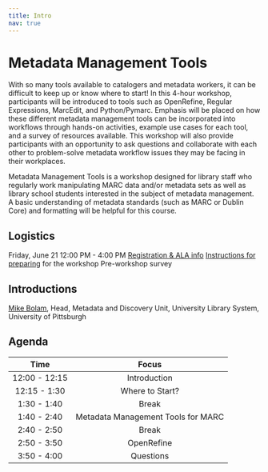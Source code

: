 ```yaml
---
title: Intro
nav: true
---
```


# Metadata Management Tools
With so many tools available to catalogers and metadata workers, it can be difficult to keep up or know where to start! In this 4-hour workshop, participants will be introduced to tools such as OpenRefine, Regular Expressions, MarcEdit, and Python/Pymarc. Emphasis will be placed on how these different metadata management tools can be incorporated into workflows through hands-on activities, example use cases for each tool, and a survey of resources available. This workshop will also provide participants with an opportunity to ask questions and collaborate with each other to problem-solve metadata workflow issues they may be facing in their workplaces.

Metadata Management Tools is a workshop designed for library staff who regularly work manipulating MARC data and/or metadata sets as well as library school students interested in the subject of metadata management. A basic understanding of metadata standards (such as MARC or Dublin Core) and formatting will be helpful for this course.

## Logistics
Friday, June 21
12:00 PM - 4:00 PM
[Registration & ALA info](https://www.eventscribe.com/2019/ALA-Annual/fsPopup.asp?Mode=presInfo&PresentationID=518951)
[Instructions for preparing](prep.md) for the workshop
Pre-workshop survey

## Introductions

[Mike Bolam](https://www.library.pitt.edu/michael-bolam), Head, Metadata and Discovery Unit, University Library System, University of Pittsburgh

## Agenda
| Time | Focus |
|:----:|:-----:|
| 12:00 - 12:15 | Introduction |
| 12:15 - 1:30 | Where to Start? |
| 1:30 - 1:40 | Break |
| 1:40 - 2:40 | Metadata Management Tools for MARC |
| 2:40 - 2:50 | Break |
| 2:50 - 3:50 | OpenRefine |
| 3:50 - 4:00 | Questions |

